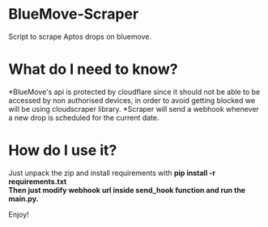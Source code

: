 # BlueMove-Scraper
Script to scrape Aptos drops on bluemove.

# What do I need to know?

*BlueMove's api is protected by cloudflare since it should not be able to be accessed by non authorised devices, in order to avoid getting blocked we will be using cloudscraper library.
*Scraper will send a webhook whenever a new drop is scheduled for the current date.

# How do I use it?

Just unpack the zip and install requirements with <b>pip install -r requirements.txt</b>
<br>
<b>Then just modify webhook url inside send_hook function and run the main.py.</b>

Enjoy!
